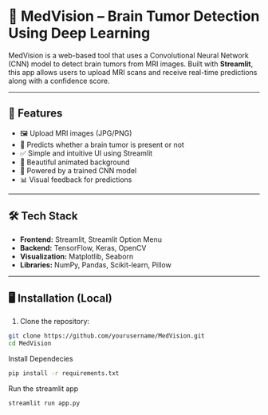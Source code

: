 # 🧠 MedVision – Brain Tumor Detection Using Deep Learning

MedVision is a web-based tool that uses a Convolutional Neural Network (CNN) model to detect brain tumors from MRI images. Built with **Streamlit**, this app allows users to upload MRI scans and receive real-time predictions along with a confidence score.

---

## 🚀 Features

- 🖼️ Upload MRI images (JPG/PNG)
- 🧠 Predicts whether a brain tumor is present or not
- ✅ Simple and intuitive UI using Streamlit
- 🎥 Beautiful animated background
- 🧠 Powered by a trained CNN model
- 📊 Visual feedback for predictions

---

## 🛠️ Tech Stack

- **Frontend:** Streamlit, Streamlit Option Menu
- **Backend:** TensorFlow, Keras, OpenCV
- **Visualization:** Matplotlib, Seaborn
- **Libraries:** NumPy, Pandas, Scikit-learn, Pillow

---


## 🖥️ Installation (Local)

1. Clone the repository:
```bash
git clone https://github.com/yourusername/MedVision.git
cd MedVision
```
Install Dependecies
``` bash
pip install -r requirements.txt
```
Run the streamlit app
```bash
streamlit run app.py
```
